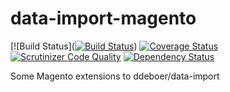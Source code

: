 data-import-magento
===================

[![Build Status]([![Build Status](https://travis-ci.org/WeareJH/data-import-magento.svg)](https://travis-ci.org/WeareJH/data-import-magento))
[![Coverage Status](https://coveralls.io/repos/WeareJH/data-import-magento/badge.png)](https://coveralls.io/r/WeareJH/data-import-magento)
[![Scrutinizer Code Quality](https://scrutinizer-ci.com/g/WeareJH/data-import-magento/badges/quality-score.png?b=master)](https://scrutinizer-ci.com/g/WeareJH/data-import-magento/?branch=master)
[![Dependency Status](https://www.versioneye.com/user/projects/535954effe0d07f20d0001ef/badge.png)](https://www.versioneye.com/user/projects/535954effe0d07f20d0001ef)

Some Magento extensions to ddeboer/data-import

